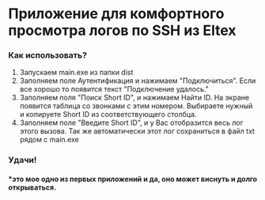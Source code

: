# Приложение для комфортного просмотра логов по SSH из Eltex

### Как использовать?
1) Запускаем main.exe из папки dist
2) Заполняем поле Аутентификация и нажимаем "Подключиться". Если все хорошо то появится текст "Подключение удалось."
3) Заполняем поля "Поиск Short ID", и нажимаем Найти ID. На экране появится таблица со звонками с этим номером. Выбираете нужный и копируете Short ID из соответствующего столбца.
4) Заполняем поле "Введите Short ID", и у Вас отобразится весь лог этого вызова. Так же автоматически этот лог сохраниться в файл txt рядом с main.exe

### Удачи!

#### *это мое одно из первых приложений и да, оно может виснуть и долго открываться.
